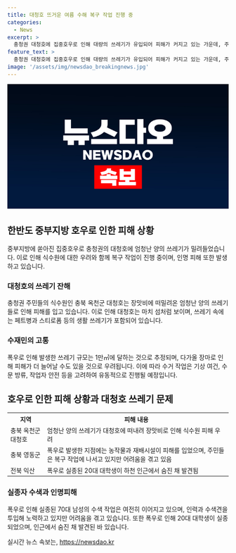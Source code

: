 ```yaml
---
title: 대청호 뜨거운 여름 수해 복구 작업 진행 중
categories:
  - News
excerpt: >
  충청권 대청호에 집중호우로 인해 대량의 쓰레기가 유입되어 피해가 커지고 있는 가운데, 주민들은 복구에 힘들어하고 있습니다. 대청호에 떠 있는 쓰레기 규모는 1만㎥에 달하며, 장마가 예고된 만큼 더 커질 우려가 있습니다. 대청댐지사는 기상 여건과 작업자 안전을 고려해 수거를 계획 중이지만, 터진 저수지로 인해 휩쓸린 농작물과 재배시설은 복구가 어려운 상황입니다. 또한, 폭우로 실종된 사람들의 수색 작업도 지속 중이며, 어려움이 예상됩니다. (출처: 아주경제)
feature_text: >
  충청권 대청호에 집중호우로 인해 대량의 쓰레기가 유입되어 피해가 커지고 있는 가운데, 주민들은 복구에 힘들어하고 있습니다. 대청호에 떠 있는 쓰레기 규모는 1만㎥에 달하며, 장마가 예고된 만큼 더 커질 우려가 있습니다. 대청댐지사는 기상 여건과 작업자 안전을 고려해 수거를 계획 중이지만, 터진 저수지로 인해 휩쓸린 농작물과 재배시설은 복구가 어려운 상황입니다. 또한, 폭우로 실종된 사람들의 수색 작업도 지속 중이며, 어려움이 예상됩니다. (출처: 아주경제)
image: '/assets/img/newsdao_breakingnews.jpg'
---
```


<p><img src="/assets/img/newsdao_breakingnews.jpg" alt="koreaapp 속보" /></p>

<h2 data-ke-size="size26">한반도 중부지방 호우로 인한 피해 상황</h2>

<p data-ke-size="size16">중부지방에 쏟아진 집중호우로 충청권의 대청호에 엄청난 양의 쓰레기가 밀려들었습니다. 이로 인해 식수원에 대한 우려와 함께 복구 작업이 진행 중이며, 인명 피해 또한 발생하고 있습니다.</p>

<h3>대청호의 쓰레기 잔해</h3>

<p data-ke-size="size16">충청권 주민들의 식수원인 충북 옥천군 대청호는 장맛비에 떠밀려온 엄청난 양의 쓰레기들로 인해 피해를 입고 있습니다. 이로 인해 대청호는 마치 섬처럼 보이며, 쓰레기 속에는 페트병과 스티로폼 등의 생활 쓰레기가 포함되어 있습니다.</p>

<h3>수재민의 고통</h3>

<p data-ke-size="size16">폭우로 인해 발생한 쓰레기 규모는 1만㎥에 달하는 것으로 추정되며, 다가올 장마로 인해 피해가 더 늘어날 수도 있을 것으로 우려됩니다. 이에 따라 수거 작업은 기상 여건, 수문 방류, 작업자 안전 등을 고려하여 유동적으로 진행될 예정입니다.</p>

<h2 data-ke-size="size26">호우로 인한 피해 상황과 대청호 쓰레기 문제</h2>

<table>
    <tr>
        <th>지역</th>
        <th>피해 내용</th>
    </tr>
    <tr>
        <td>충북 옥천군 대청호</td>
        <td>엄청난 양의 쓰레기가 대청호에 떠내려 장맛비로 인해 식수원 피해 우려</td>
    </tr>
    <tr>
        <td>충북 영동군</td>
        <td>폭우로 발생한 지점에는 농작물과 재배시설이 피해를 입었으며, 주민들은 복구 작업에 나서고 있지만 어려움을 겪고 있음</td>
    </tr>
    <tr>
        <td>전북 익산</td>
        <td>폭우로 실종된 20대 대학생이 하천 인근에서 숨진 채 발견됨</td>
    </tr>
</table>

<h3>실종자 수색과 인명피해</h3>

<p data-ke-size="size16">폭우로 인해 실종된 70대 남성의 수색 작업은 여전히 이어지고 있으며, 인력과 수색견을 투입해 노력하고 있지만 어려움을 겪고 있습니다. 또한 폭우로 인해 20대 대학생이 실종되었으며, 인근에서 숨진 채 발견된 바 있습니다.</p>
실시간 뉴스 속보는, <a href="https://newsdao.kr" rel="dofollow">https://newsdao.kr</a>


